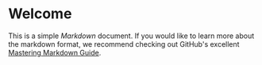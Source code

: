 # Welcome

This is a simple _Markdown_ document. If you would like to learn more about the
markdown format, we recommend checking out GitHub's excellent
[Mastering Markdown Guide](https://guides.github.com/features/mastering-markdown/).